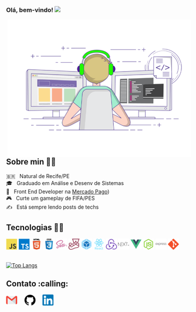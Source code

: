 <h3> Olá, bem-vindo! <img src="https://github.com/souvikguria98/souvikguria98/blob/master/Hi.gif" width="25"></h3>
<img align="right" alt="GIF" src="https://raw.githubusercontent.com/devSouvik/devSouvik/master/gif3.gif" width="500"/>

<h2>Sobre min 🙋‍♂</h2>

🇧🇷 &nbsp; Natural de Recife/PE <br>
🎓 &nbsp; Graduado em Análise e Desenv de Sistemas <br>
💼 &nbsp; Front End Developer na [Mercado Pago](https://www.mercadopago.com.br/)) <br>
🎮 &nbsp; Curte um gameplay de FIFA/PES <br>
✍️ &nbsp; Está sempre lendo posts de techs <br>

<h2>Tecnologias 👨‍💻</h2>
<div>
	<img src="https://raw.githubusercontent.com/devicons/devicon/master/icons/javascript/javascript-original.svg" alt="react" width="30" height="30"/>
	<img src="https://raw.githubusercontent.com/devicons/devicon/master/icons/typescript/typescript-original.svg" alt="react" width="30" height="30"/>
	<img src="https://raw.githubusercontent.com/devicons/devicon/master/icons/html5/html5-original-wordmark.svg" alt="react" width="30" height="30"/>
	<img src="https://raw.githubusercontent.com/devicons/devicon/master/icons/css3/css3-original-wordmark.svg" alt="react" width="30" height="30"/>
	<img src="https://raw.githubusercontent.com/devicons/devicon/master/icons/sass/sass-original.svg" alt="react" width="30" height="30"/>
	<img src="https://raw.githubusercontent.com/devicons/devicon/master/icons/jest/jest-plain.svg" alt="react" width="30" height="30"/>
	<img src="https://raw.githubusercontent.com/devicons/devicon/master/icons/webpack/webpack-original.svg" alt="react" width="30" height="30"/>
	<img src="https://raw.githubusercontent.com/devicons/devicon/master/icons/react/react-original-wordmark.svg" alt="react" width="30" height="30"/>
	<img src="https://raw.githubusercontent.com/devicons/devicon/master/icons/redux/redux-original.svg" alt="react" width="30" height="30"/>
	
<img src="https://raw.githubusercontent.com/devicons/devicon/master/icons/nextjs/nextjs-original-wordmark.svg" alt="react" width="30" height="30"/>
	<img src="https://raw.githubusercontent.com/devicons/devicon/master/icons/vuejs/vuejs-original.svg" alt="react" width="30" height="30"/>
	<img src="https://raw.githubusercontent.com/devicons/devicon/master/icons/nodejs/nodejs-original.svg" alt="react" width="30" height="30"/>
	<img src="https://raw.githubusercontent.com/devicons/devicon/master/icons/express/express-original-wordmark.svg" alt="react" width="30" height="30"/>
	<img src="https://raw.githubusercontent.com/devicons/devicon/master/icons/git/git-original.svg" alt="react" width="30" height="30"/>
</div>

<br>

[![Top Langs](https://github-readme-stats.vercel.app/api/top-langs/?username=matequeiroz&layout=compact)](https://github.com/anuraghazra/github-readme-stats)


<h2>Contato :calling:</h2>

<p>
 <a href="mailto:mateusqueirozdev@gmail.com"><img src="https://github.com/chandan-reddy-k/chandan-reddy-k/blob/master/assets/gmail.svg" width="30px" alt="mail"></a> &nbsp; &nbsp;
   <a href="https://github.com/matequeiroz"><img src="https://github.com/chandan-reddy-k/chandan-reddy-k/blob/master/assets/github.svg" width="30px" alt="mail"></a> &nbsp; &nbsp;
  <a href="https://www.linkedin.com/in/mateusrobertoqueiroz/"><img src="https://github.com/chandan-reddy-k/chandan-reddy-k/blob/master/assets/linkedin.svg" width="30px" alt="LinkedIn"></a>
</p>
